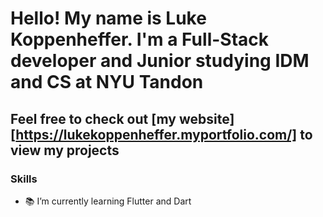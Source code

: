 # Hello! My name is Luke Koppenheffer. I'm a Full-Stack developer and Junior studying IDM and CS at NYU Tandon
## Feel free to check out [my website][https://lukekoppenheffer.myportfolio.com/] to view my projects


### Skills

<!--
**LukeKope/LukeKope** is a ✨ _special_ ✨ repository because its `README.md` (this file) appears on your GitHub profile.

Here are some ideas to get you started:
-->


- 📚 I’m currently learning Flutter and Dart



